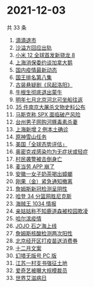 # 2021-12-03

共 33 条

<!-- BEGIN -->
<!-- 最后更新时间 Fri Dec 03 2021 14:08:24 GMT+0800 (China Standard Time) -->

1. [滴滴退市](https://www.zhihu.com/search?q=滴滴)
1. [沙溢方回应出轨](https://www.zhihu.com/search?q=沙溢)
1. [小米 12 全球首发新骁龙 8](https://www.zhihu.com/search?q=小米12)
1. [上海消保委约谈加拿大鹅](https://www.zhihu.com/search?q=加拿大鹅)
1. [国内疫情最新动态](https://www.zhihu.com/search?q=疫情)
1. [国王排名第八集](https://www.zhihu.com/search?q=国王排名)
1. [古装悬疑剧《风起洛阳》](https://www.zhihu.com/search?q=风起洛阳)
1. [牛根生彻底退出蒙牛](https://www.zhihu.com/search?q=牛根生)
1. [明年七月北京河北可坐船往返](https://www.zhihu.com/search?q=北京河北)
1. [35 件南京大屠杀文物史料公布](https://www.zhihu.com/search?q=南京大屠杀)
1. [马斯克称 SPX 面临破产风险](https://www.zhihu.com/search?q=Spacex破产)
1. [台州男子网购河豚毒素杀妻](https://www.zhihu.com/search?q=台州杀妻)
1. [上海新增 2 例本土确诊](https://www.zhihu.com/search?q=上海疫情)
1. [原神雪山任务](https://www.zhihu.com/search?q=原神)
1. [美国「全球态势评估」](https://www.zhihu.com/search?q=全球态势评估)
1. [奥密克戎感染均为无症状或轻症](https://www.zhihu.com/search?q=奥密克戎)
1. [村民袭警被击倒身亡](https://www.zhihu.com/search?q=袭警)
1. [麦当劳 APP 崩了](https://www.zhihu.com/search?q=麦当劳崩了)
1. [安徽一女子奶茶喝出蟑螂](https://www.zhihu.com/search?q=奶茶喝出蟑螂)
1. [刚果（金）紧急通知撤离](https://www.zhihu.com/search?q=刚果金)
1. [詹姆斯新冠检测呈阴性](https://www.zhihu.com/search?q=詹姆斯)
1. [哈登 34 分篮网胜尼克斯](https://www.zhihu.com/search?q=篮网)
1. [海贼王 1034 情报](https://www.zhihu.com/search?q=海贼王)
1. [亲姑姑称不知鹿道森被校园欺凌](https://www.zhihu.com/search?q=鹿道森)
1. [哈尔滨疫情](https://www.zhihu.com/search?q=哈尔滨疫情)
1. [JOJO 石之海上线](https://www.zhihu.com/search?q=石之海)
1. [詹姆斯核酸检测两次阳性](https://www.zhihu.com/search?q=詹姆斯)
1. [北京经开区打疫苗送消费券](https://www.zhihu.com/search?q=打疫苗送消费券)
1. [十二月文案](https://www.zhihu.com/search?q=12月文案)
1. [幻塔无版号 PC 版](https://www.zhihu.com/search?q=幻塔)
1. [江苏一村支书强征土地](https://www.zhihu.com/search?q=村支书强征土地)
1. [爱奇艺被曝大规模裁员](https://www.zhihu.com/search?q=爱奇艺)
1. [世界艾滋病日](https://www.zhihu.com/search?q=艾滋病)

<!-- END -->
